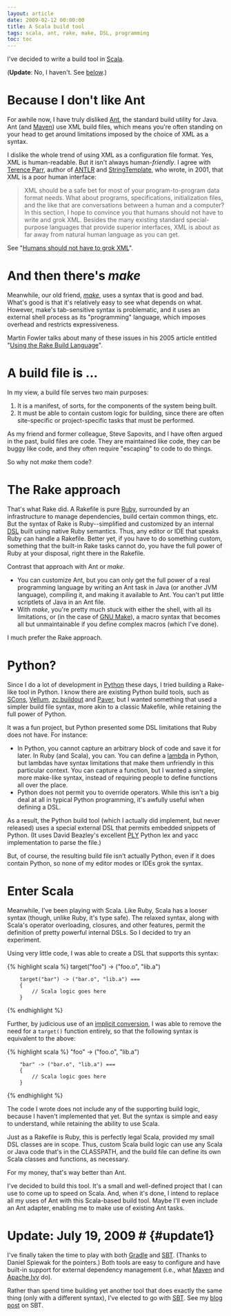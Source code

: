 ```yaml
---
layout: article
date: 2009-02-12 00:00:00
title: A Scala build tool
tags: scala, ant, rake, make, DSL, programming
toc: toc
---
```


I've decided to write a build tool in [Scala][].

(**Update**: No, I haven't. See [below](#update1).)

# Because I don't like Ant

For awhile now, I have truly disliked [Ant][], the standard build utility
for Java. Ant (and [Maven][]) use XML build files, which means you're often
standing on your head to get around limitations imposed by the choice of
XML as a syntax.

I dislike the whole trend of using XML as a configuration file format. Yes,
XML is human-readable. But it isn't always human-*friendly*. I agree with
[Terence Parr][], author of [ANTLR][] and [StringTemplate][], who wrote, in
2001, that XML is a poor human interface:

> XML should be a safe bet for most of your program-to-program data format
> needs. What about programs, specifications, initialization files, and the
> like that are conversations between a human and a computer? In this
> section, I hope to convince you that humans should not have to write and
> grok XML. Besides the many existing standard special-purpose languages
> that provide superior interfaces, XML is about as far away from natural
> human language as you can get.

See "[Humans should not have to grok XML][]".

# And then there's *make*

Meanwhile, our old friend, [*make*][], uses a syntax that is good and bad.
What's good is that it's relatively easy to see what depends on what.
However, make's tab-sensitive syntax is problematic, and it uses an
external shell process as its "programming" language, which imposes
overhead and restricts expressiveness.

Martin Fowler talks about many of these issues in his 2005 article entitled
"[Using the Rake Build Language][]".

# A build file is ...

In my view, a build file serves two main purposes:

1. It is a manifest, of sorts, for the components of the system being built.
2. It must be able to contain custom logic for building, since there are
   often site-specific or project-specific tasks that must be performed.

As my friend and former colleague, Steve Sapovits, and I have often
argued in the past, build files are code. They are maintained like
code, they can be buggy like code, and they often require
"escaping" to code to do things.

So why not *make* them code?

# The Rake approach

That's what Rake did. A Rakefile is pure
[Ruby][], surrounded by an infrastructure
to manage dependencies, build certain common things, etc. But the
syntax of Rake is Ruby--simplified and customized by an internal
[DSL][] built
using native Ruby semantics. Thus, any editor or IDE that speaks
Ruby can handle a Rakefile. Better yet, if you have to do something
custom, something that the built-in Rake tasks cannot do, you have
the full power of Ruby at your disposal, right there in the
Rakefile.

Contrast that approach with Ant or *make*.

* You can customize Ant, but you can only get the full power of a real
  programming language by writing an Ant task in Java (or another JVM
  language), compiling it, and making it available to Ant. You can't put
  little scriptlets of Java in an Ant file.
* With *make*, you're pretty much stuck with either the shell, with all its
  limitations, or (in the case of [GNU Make][]), a macro syntax that
  becomes all but unmaintainable if you define complex macros (which I've
  done).


I much prefer the Rake approach.

# Python?

Since I do a lot of development in [Python][] these days, I tried building
a Rake-like tool in Python. I know there are existing Python build tools,
such as [SCons][], [Vellum][], [zc.buildout][] and [Paver][], but I wanted
something that used a simpler build file syntax, more akin to a classic
Makefile, while retaining the full power of Python.

It was a fun project, but Python presented some DSL limitations
that Ruby does not have. For instance:

* In Python, you cannot capture an arbitrary block of code and save it for
  later. In Ruby (and Scala), you can. You can define a [lambda][] in
  Python, but lambdas have syntax limitations that make them unfriendly in
  this particular context. You can capture a function, but I wanted a
  simpler, more make-like syntax, instead of requiring people to define
  functions all over the place.
* Python does not permit you to override operators. While this isn't a big
  deal at all in typical Python programming, it's awfully useful when
  defining a DSL.

As a result, the Python build tool (which I actually did implement, but
never released) uses a special external DSL that permits embedded snippets
of Python. (It uses David Beazley's excellent [PLY][] Python lex and yacc
implementation to parse the file.)

But, of course, the resulting build file isn't actually Python, even if it
does contain Python, so none of my editor modes or IDEs grok the syntax.

# Enter Scala

Meanwhile, I've been playing with Scala. Like Ruby, Scala has a looser
syntax (though, unlike Ruby, it's type safe). The relaxed syntax, along
with Scala's operator overloading, closures, and other features, permit the
definition of pretty powerful internal DSLs. So I decided to try an
experiment.

Using very little code, I was able to create a DSL that supports this
syntax:

{% highlight scala %}
    target("foo") -> ("foo.o", "lib.a")
    
        target("bar") -> ("bar.o", "lib.a") ===
        {
            // Scala logic goes here
        }
{% endhighlight %}

Further, by judicious use of an [implicit conversion][], I was able to
remove the need for a `target()` function entirely, so that the following
syntax is equivalent to the above:

{% highlight scala %}
    "foo" -> ("foo.o", "lib.a")
    
        "bar" -> ("bar.o", "lib.a") ===
        {
            // Scala logic goes here
        }
{% endhighlight %}

The code I wrote does not include any of the supporting build logic,
because I haven't implemented that yet. But the syntax is simple and easy
to understand, while retaining the ability to use Scala.

Just as a Rakefile is Ruby, this is perfectly legal Scala, provided my
small DSL classes are in scope. Thus, custom Scala build logic can use any
Scala or Java code that's in the CLASSPATH, and the build file can define
its own Scala classes and functions, as necessary.

For my money, that's way better than Ant.

I've decided to build this tool. It's a small and well-defined project that
I can use to come up to speed on Scala. And, when it's done, I intend to
replace all my uses of Ant with this Scala-based build tool. Maybe I'll
even include an Ant adapter, enabling me to make use of existing Ant tasks.

# Update: July 19, 2009 # {#update1}

I've finally taken the time to play with both [Gradle][] and [SBT][].
(Thanks to Daniel Spiewak for the pointers.) Both tools are easy to
configure and have built-in support for external dependency management
(i.e., what [Maven][] and [Apache Ivy][] do).

Rather than spend time building yet another tool that does exactly the same
thing (only with a different syntax), I've elected to go with [SBT][]. See
my [blog post][] on SBT.

[Scala]: http://www.scala-lang.org/
[Ant]: http://ant.apache.org/
[Maven]: http://maven.apache.org/
[Python]: http://www.python.org/
[Terence Parr]: http://www.cs.usfca.edu/~parrt/
[ANTLR]: http://www.antlr.org/
[StringTemplate]: http://stringtemplate.org/
[Humans should not have to grok XML]: http://www.ibm.com/developerworks/xml/library/x-sbxml.html
[*make*]: http://en.wikipedia.org/wiki/Make_(software)
[Using the Rake Build Language]: http://martinfowler.com/articles/rake.html
[Ruby]: http://www.ruby-lang.org/
[DSL]: http://en.wikipedia.org/wiki/Domain-specific_language
[GNU Make]: http://www.gnu.org/software/make/
[SCons]: http://www.scons.org/
[Vellum]: http://www.zedshaw.com/projects/vellum/
[zc.buildout]: http://www.python.org/pypi/zc.buildout
[Paver]: http://www.blueskyonmars.com/projects/paver/
[lambda]: http://p-nand-q.com/python/stupid_lambda_tricks.html
[PLY]: http://www.dabeaz.com/ply/
[implicit conversion]: http://www.artima.com/weblogs/viewpost.jsp?thread=179766
[Gradle]: http://www.gradle.org/
[SBT]: http://code.google.com/p/simple-build-tool/
[Maven]: http://maven.apache.org/
[Apache Ivy]: http://ant.apache.org/ivy/
[SBT]: http://code.google.com/p/simple-build-tool/
[blog post]: /id/92/
